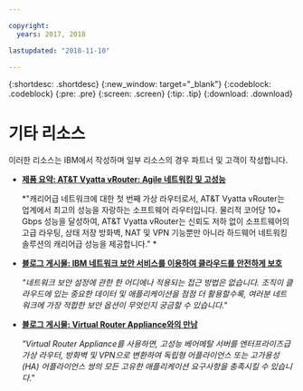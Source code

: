 ```yaml
---

copyright:
  years: 2017, 2018

lastupdated: "2018-11-10"

---
```


{:shortdesc: .shortdesc}
{:new_window: target="_blank"}
{:codeblock: .codeblock}
{:pre: .pre}
{:screen: .screen}
{:tip: .tip}
{:download: .download}

# 기타 리소스

이러한 리소스는 IBM에서 작성하며 일부 리소스의 경우 파트너 및 고객이 작성합니다. 

* [**제품 요약: AT&T Vyatta vRouter: Agile 네트워킹 및 고성능**](https://ibm.box.com/s/v1kp0nhfa8eqmnj0klosc8zkgixzcis2)

    *"캐리어급 네트워크에 대한 첫 번째 가상 라우터로서, AT&T Vyatta vRouter는 업계에서 최고의 성능을 자랑하는 소프트웨어 라우터입니다. 물리적 코어당 10+ Gbps 성능을 달성하여, AT&T Vyatta vRouter는 신뢰도 저하 없이 소프트웨어의 고급 라우팅, 상태 저장 방화벽, NAT 및 VPN 기능뿐만 아니라 하드웨어 네트워킹 솔루션의 캐리어급 성능을 제공합니다." *

* [**블로그 게시물: IBM 네트워크 보안 서비스를 이용하여 클라우드를 안전하게 보호**](https://www.ibm.com/blogs/bluemix/2017/09/keep-cloud-safe-ibm-network-security-services/)

    *"네트워크 보안 설정에 관한 한 어디에나 적용되는 접근 방법은 없습니다. 조직이 클라우드에 있는 중요한 데이터 및 애플리케이션을 점점 더 활용할수록, 여러분 네트워크에 가장 적합한 보안 옵션이 무엇인지 궁금할 수 있습니다."*
    
* [**블로그 게시물: Virtual Router Appliance와의 만남**](https://www.ibm.com/blogs/bluemix/2017/07/virtual-router-appliance/)

    *"Virtual Router Appliance를 사용하면, 고성능 베어메탈 서버를 엔터프라이즈급 가상 라우터, 방화벽 및 VPN으로 변환하여 독립형 어플라이언스 또는 고가용성(HA) 어플라이언스 쌍의 모든 고유한 애플리케이션 요구사항을 충족시킬 수 있습니다."*
